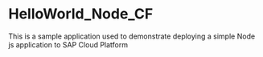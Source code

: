 # HelloWorld_Node_CF

This is a sample application used to demonstrate deploying a simple Node js application to SAP Cloud Platform
